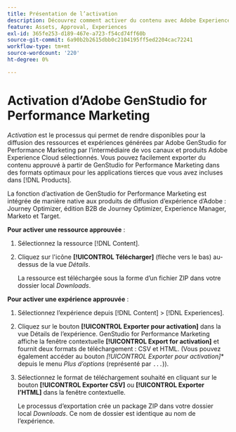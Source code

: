 ```yaml
---
title: Présentation de l’activation
description: Découvrez comment activer du contenu avec Adobe Experience Cloud et des applications tierces.
feature: Assets, Approval, Experiences
exl-id: 365fe253-d189-467e-a723-f54cd74ff60b
source-git-commit: 6a90b2b2615dbb0c2104195ff5ed2204cac72241
workflow-type: tm+mt
source-wordcount: '220'
ht-degree: 0%

---
```


# Activation d’Adobe GenStudio for Performance Marketing

_Activation_ est le processus qui permet de rendre disponibles pour la diffusion des ressources et expériences générées par Adobe GenStudio for Performance Marketing par l’intermédiaire de vos canaux et produits Adobe Experience Cloud sélectionnés. Vous pouvez facilement exporter du contenu approuvé à partir de GenStudio for Performance Marketing dans des formats optimaux pour les applications tierces que vous avez incluses dans [!DNL Products].

La fonction d’activation de GenStudio for Performance Marketing est intégrée de manière native aux produits de diffusion d’expérience d’Adobe : Journey Optimizer, édition B2B de Journey Optimizer, Experience Manager, Marketo et Target.

**Pour activer une ressource approuvée** :

1. Sélectionnez la ressource [!DNL Content].

1. Cliquez sur l&#39;icône **[!UICONTROL Télécharger]** (flèche vers le bas) au-dessus de la vue _Détails_.

   La ressource est téléchargée sous la forme d’un fichier ZIP dans votre dossier local _Downloads_.

**Pour activer une expérience approuvée** :

1. Sélectionnez l’expérience depuis [!DNL Content] > [!DNL Experiences].

1. Cliquez sur le bouton **[!UICONTROL Exporter pour activation]** dans la vue Détails de l’expérience. GenStudio for Performance Marketing affiche la fenêtre contextuelle **[!UICONTROL Export for activation]** et fournit deux formats de téléchargement : CSV et HTML. (Vous pouvez également accéder au bouton *[!UICONTROL Exporter pour activation]** depuis le menu _Plus d’options_ (représenté par `...`)).

1. Sélectionnez le format de téléchargement souhaité en cliquant sur le bouton **[!UICONTROL Exporter CSV]** ou **[!UICONTROL Exporter l’HTML]** dans la fenêtre contextuelle.

   Le processus d’exportation crée un package ZIP dans votre dossier local _Downloads_. Ce nom de dossier est identique au nom de l’expérience.

